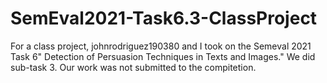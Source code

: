 # SemEval2021-Task6.3-ClassProject
For a class project, johnrodriguez190380 and I took on the Semeval 2021 Task 6" Detection of Persuasion Techniques in Texts and Images." We did sub-task 3. Our work was not submitted to the compitetion.
